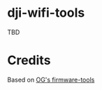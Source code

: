 # dji-wifi-tools

TBD

# Credits

Based on [OG's firmware-tools](https://github.com/o-gs/dji-firmware-tools)
